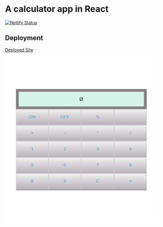 # A calculator app in React

[![Netlify Status](https://api.netlify.com/api/v1/badges/a01da7f2-d371-4bd4-9552-75c189c6ce4d/deploy-status)](https://app.netlify.com/sites/calculator-app-sumit/deploys)

## Deployment
[Deployed Site](https://calculator-app-sumit.netlify.app/)

![Snap of the site](https://github.com/ysumit99/Calculator-App-in-React/blob/master/public/calculator_snap.png)

